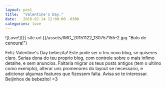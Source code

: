 ```yaml
---
layout: post
title:  "Valentine's Day."
date:   2016-02-14 12:00:00 -0300
categories: love
---
```

![Love!]({{ site.url }}/assets/IMG_20151122_130757155-2.jpg "Bolo de cenoura!")

Feliz Valentine's Day bebezita! Este pode ser o teu novo blog, se quiseres claro. Serias dona do teu proprio blog, com controle sobre o mais infimo detalhe, e sem anuncios. Faltaria migrar os teus posts antigos (tem o ultimo como exemplo), alterar uns promenores do layout se necessario, e adicionar algumas features que fizessem falta. Avisa se te interessar. Beijinhos de bebezito! <3